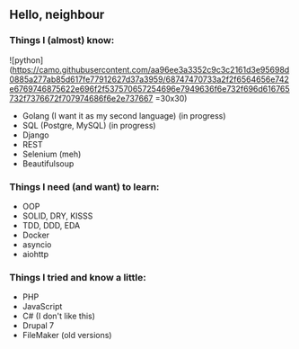 ## Hello, neighbour

### Things I (almost) know:
![python](https://camo.githubusercontent.com/aa96ee3a3352c9c3c2161d3e95698d0885a277ab85d617fe77912627d37a3959/68747470733a2f2f6564656e742e6769746875622e696f2f537570657254696e7949636f6e732f696d616765732f7376672f707974686f6e2e737667 =30x30)
- Golang (I want it as my second language) (in progress)
- SQL (Postgre, MySQL) (in progress)
- Django
- REST
- Selenium (meh)
- Beautifulsoup

### Things I need (and want) to learn:
- OOP
- SOLID, DRY, KISSS
- TDD, DDD, EDA
- Docker
- asyncio
- aiohttp

### Things I tried and know a little:
- PHP
- JavaScript
- C# (I don't like this)
- Drupal 7
- FileMaker (old versions)
